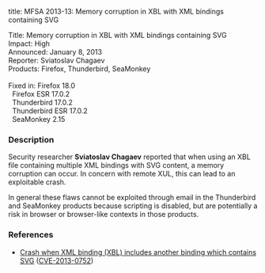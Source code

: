 title: MFSA 2013-13: Memory corruption in XBL with XML bindings containing SVG

<p>
<span class="label">Title:</span>      Memory corruption in XBL with XML bindings containing SVG<br/>
<span class="label">Impact:</span>     High<br/>
<span class="label">Announced:</span>  January 8, 2013<br/>
<span class="label">Reporter:</span>   Sviatoslav Chagaev<br/>
<span class="label">Products:</span>   Firefox, Thunderbird, SeaMonkey<br/>
<br/>
<span class="label">Fixed in:</span>   Firefox 18.0<br/>
<span class="label">&#160;</span>      Firefox ESR 17.0.2<br/>
<span class="label">&#160;</span>      Thunderbird 17.0.2<br/>
<span class="label">&#160;</span>      Thunderbird ESR 17.0.2<br/>
<span class="label">&#160;</span>      SeaMonkey 2.15<br/>
</p>


<h3>Description</h3>

<p>Security researcher <strong>Sviatoslav Chagaev</strong> reported that when using an XBL file containing multiple XML bindings with SVG content, a memory corruption can occur. In concern with remote XUL, this can lead to an exploitable crash.
</p>

<p class="note">In general these flaws cannot be exploited through email in the Thunderbird and SeaMonkey products because scripting is disabled, but are potentially a risk in browser or browser-like contexts in those products.
</p>

<h3>References</h3>

<ul>
  <li><a href="https://bugzilla.mozilla.org/show_bug.cgi?id=805024">
      Crash when XML binding (XBL) includes another binding which contains SVG</a> (<a href="http://cve.mitre.org/cgi-bin/cvename.cgi?name=CVE-2013-0752" class="ex-ref">CVE-2013-0752</a>)</li>
</ul>



